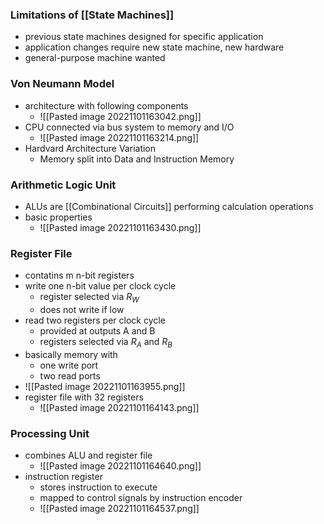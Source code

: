 ### Limitations of [[State Machines]]
+ previous state machines designed for specific application
+ application changes require new state machine, new hardware
+ general-purpose machine wanted

### Von Neumann Model
+ architecture with following components
	+ ![[Pasted image 20221101163042.png]]
+ CPU connected via bus system to memory and I/O
	+ ![[Pasted image 20221101163214.png]]
+ Hardvard Architecture Variation
	+ Memory split into Data and Instruction Memory

### Arithmetic Logic Unit
+ ALUs are [[Combinational Circuits]] performing calculation operations
+ basic properties
	+ ![[Pasted image 20221101163430.png]]

### Register File
+ contatins m n-bit registers
+ write one n-bit value per clock cycle
	+ register selected via $R_W$
	+ does not write if low
+ read two registers per clock cycle
	+ provided at outputs A and B
	+ registers selected via $R_A$ and $R_B$
+ basically memory with
	+ one write port
	+ two read ports
+ ![[Pasted image 20221101163955.png]]
+ register file with 32 registers
	+ ![[Pasted image 20221101164143.png]]

### Processing Unit
+ combines ALU and register file
	+ ![[Pasted image 20221101164640.png]]
+ instruction register
	+ stores instruction to execute
	+ mapped to control signals by instruction encoder
	+ ![[Pasted image 20221101164537.png]]


 
